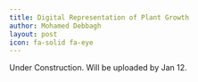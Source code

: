 ```yaml
---
title: Digital Representation of Plant Growth
author: Mohamed Debbagh
layout: post
icon: fa-solid fa-eye
---
```


Under Construction. Will be uploaded by Jan 12. 


